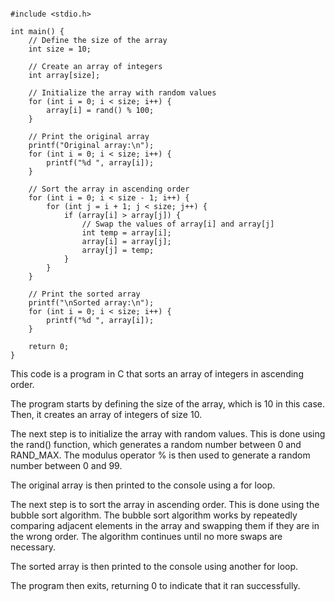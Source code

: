 ```portugol

#include <stdio.h>

int main() {
    // Define the size of the array
    int size = 10;

    // Create an array of integers
    int array[size];

    // Initialize the array with random values
    for (int i = 0; i < size; i++) {
        array[i] = rand() % 100;
    }

    // Print the original array
    printf("Original array:\n");
    for (int i = 0; i < size; i++) {
        printf("%d ", array[i]);
    }

    // Sort the array in ascending order
    for (int i = 0; i < size - 1; i++) {
        for (int j = i + 1; j < size; j++) {
            if (array[i] > array[j]) {
                // Swap the values of array[i] and array[j]
                int temp = array[i];
                array[i] = array[j];
                array[j] = temp;
            }
        }
    }

    // Print the sorted array
    printf("\nSorted array:\n");
    for (int i = 0; i < size; i++) {
        printf("%d ", array[i]);
    }

    return 0;
}

```

This code is a program in C that sorts an array of integers in ascending order.

The program starts by defining the size of the array, which is 10 in this case. Then, it creates an array of integers of size 10.

The next step is to initialize the array with random values. This is done using the rand() function, which generates a random number between 0 and RAND_MAX. The modulus operator % is then used to generate a random number between 0 and 99.

The original array is then printed to the console using a for loop.

The next step is to sort the array in ascending order. This is done using the bubble sort algorithm. The bubble sort algorithm works by repeatedly comparing adjacent elements in the array and swapping them if they are in the wrong order. The algorithm continues until no more swaps are necessary.

The sorted array is then printed to the console using another for loop.

The program then exits, returning 0 to indicate that it ran successfully.